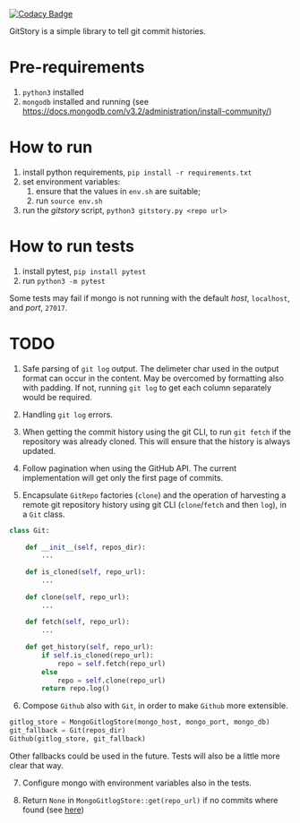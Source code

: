 [![Codacy Badge](https://api.codacy.com/project/badge/Grade/a7f56633d42d4373ac9495e340263df6)](https://app.codacy.com/app/91nunocosta/gitstory?utm_source=github.com&utm_medium=referral&utm_content=91nunocosta/gitstory&utm_campaign=Badge_Grade_Settings)

GitStory is a simple library to tell git commit histories.

#  Pre-requirements

1. `python3` installed
2. `mongodb` installed and running (see https://docs.mongodb.com/v3.2/administration/install-community/)

# How to run
1. install python requirements, `pip install -r requirements.txt`
2. set environment variables:
    1. ensure that the values in `env.sh` are suitable;
    2. run `source env.sh`
3. run the _gitstory_ script, `python3 gitstory.py <repo url>`

# How to run tests

1. install pytest, `pip install pytest`
2. run `python3 -m pytest`

Some tests may fail if mongo is not running with the default _host_, `localhost`, and _port_, `27017`.

# TODO

1. Safe parsing of `git log` output. The delimeter char used in the output format can occur in the content. May be overcomed by formatting also with padding. If not, running `git log` to get each column separately would be required.

2. Handling `git log` errors.

3. When getting the commit history using the git CLI, to run `git fetch` if the repository was already cloned. This will ensure that the history is always updated.

4. Follow pagination when using the GitHub API. The current implementation will get only the first page of commits.

5. Encapsulate `GitRepo` factories (`clone`) and the operation of harvesting a remote git repository history using git CLI (`clone`/`fetch` and then `log`), in a `Git` class.
```python
class Git:
    
    def __init__(self, repos_dir):
        ...
       
    def is_cloned(self, repo_url):
        ...
        
    def clone(self, repo_url):
        ...
       
    def fetch(self, repo_url):
        ...
      
    def get_history(self, repo_url):
        if self.is_cloned(repo_url):
            repo = self.fetch(repo_url)
        else
            repo = self.clone(repo_url)
        return repo.log()
```

6. Compose `Github` also with `Git`, in order to make `Github` more extensible.
```python
gitlog_store = MongoGitlogStore(mongo_host, mongo_port, mongo_db)
git_fallback = Git(repos_dir)
Github(gitlog_store, git_fallback)
```
Other fallbacks could be used in the future. Tests will also be a little more clear that way.

7. Configure mongo with environment variables also in the tests.

8. Return `None` in `MongoGitlogStore::get(repo_url)` if no commits where found (see [here](https://github.com/91nunocosta/gitstory/blob/f80f096e74e8abf3587afc44a8ca1cff8da52299/pygitstory/gitlog_store.py#L35))
